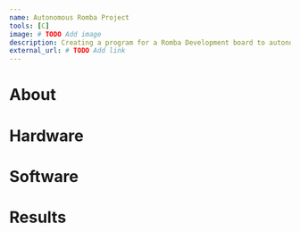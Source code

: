 ```yaml
---
name: Autonomous Romba Project
tools: [C]
image: # TODO Add image
description: Creating a program for a Romba Development board to autonomously navigate a obstacle course for CprE 288 ':' Embedded Systems.
external_url: # TODO Add link
---
```


# About

# Hardware

# Software

# Results